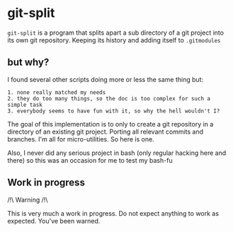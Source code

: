 # git-split

`git-split` is a program that splits apart a sub directory of a git project
into its own git repository. Keeping its history and adding itself to
`.gitmodules`

## but why?

I found several other scripts doing more or less the same thing but:
    
    1. none really matched my needs
    2. they do too many things, so the doc is too complex for such a simple task
    3. everybody seems to have fun with it, so why the hell wouldn't I?

The goal of this implementation is to only to create a git repository in
a directory of an existing git project. Porting all relevant commits and
branches. I'm all for micro-utilities. So here is one.

Also, I never did any serious project in bash (only regular hacking here and there)
so this was an occasion for me to test my bash-fu

## Work in progress

/!\ Warning /!\

This is very much a work in progress. Do not expect anything to work
as expected. You've been warned.

